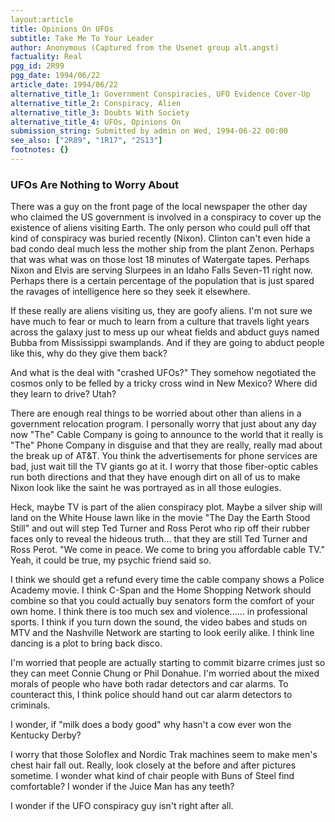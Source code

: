 ```yaml
---
layout:article
title: Opinions On UFOs
subtitle: Take Me To Your Leader
author: Anonymous (Captured from the Usenet group alt.angst)
factuality: Real
pgg_id: 2R99
pgg_date: 1994/06/22
article_date: 1994/06/22
alternative_title_1: Government Conspiracies, UFO Evidence Cover-Up
alternative_title_2: Conspiracy, Alien
alternative_title_3: Doubts With Society
alternative_title_4: UFOs, Opinions On
submission_string: Submitted by admin on Wed, 1994-06-22 00:00
see_also: ["2R89", "1R17", "2S13"]
footnotes: {}
---
```

<div>
<h3>UFOs Are Nothing to Worry About</h3>
<p>There was a guy on the front page of the local newspaper the other day who claimed the US government is involved in a conspiracy to cover up the existence of aliens visiting Earth. The only person who could pull off that kind of conspiracy was buried recently (Nixon). Clinton can't even hide a bad condo deal much less the mother ship from the plant Zenon. Perhaps that was what was on those lost 18 minutes of Watergate tapes. Perhaps Nixon and Elvis are serving Slurpees in an Idaho Falls Seven-11 right now. Perhaps there is a certain percentage of the population that is just spared the ravages of intelligence here so they seek it elsewhere.</p>
<p>If these really are aliens visiting us, they are goofy aliens. I'm not sure we have much to fear or much to learn from a culture that travels light years across the galaxy just to mess up our wheat fields and abduct guys named Bubba from Mississippi swamplands. And if they are going to abduct people like this, why do they give them back?</p>
<p>And what is the deal with "crashed UFOs?" They somehow negotiated the cosmos only to be felled by a tricky cross wind in New Mexico? Where did they learn to drive? Utah?</p>
<p>There are enough real things to be worried about other than aliens in a government relocation program. I personally worry that just about any day now "The" Cable Company is going to announce to the world that it really is "The" Phone Company in disguise and that they are really, really mad about the break up of AT&amp;T. You think the advertisements for phone services are bad, just wait till the TV giants go at it. I worry that those fiber-optic cables run both directions and that they have enough dirt on all of us to make Nixon look like the saint he was portrayed as in all those eulogies.</p>
<p>Heck, maybe TV is part of the alien conspiracy plot. Maybe a silver ship will land on the White House lawn like in the movie "The Day the Earth Stood Still" and out will step Ted Turner and Ross Perot who rip off their rubber faces only to reveal the hideous truth... that they are still Ted Turner and Ross Perot. "We come in peace. We come to bring you affordable cable TV." Yeah, it could be true, my psychic friend said so.</p>
<p>I think we should get a refund every time the cable company shows a Police Academy movie. I think C-Span and the Home Shopping Network should combine so that you could actually buy senators form the comfort of your own home. I think there is too much sex and violence...... in professional sports. I think if you turn down the sound, the video babes and studs on MTV and the Nashville Network are starting to look eerily alike. I think line dancing is a plot to bring back disco.</p>
<p>I'm worried that people are actually starting to commit bizarre crimes just so they can meet Connie Chung or Phil Donahue. I'm worried about the mixed morals of people who have both radar detectors and car alarms. To counteract this, I think police should hand out car alarm detectors to criminals.</p>
<p>I wonder, if "milk does a body good" why hasn't a cow ever won the Kentucky Derby?</p>
<p>I worry that those Soloflex and Nordic Trak machines seem to make men's chest hair fall out. Really, look closely at the before and after pictures sometime. I wonder what kind of chair people with Buns of Steel find comfortable? I wonder if the Juice Man has any teeth?</p>
<p>I wonder if the UFO conspiracy guy isn't right after all.</p>
</div>
